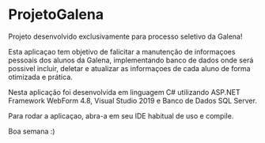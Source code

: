 # ProjetoGalena

Projeto desenvolvido exclusivamente para processo seletivo da Galena!

Esta aplicaçao tem objetivo de falicitar a manutenção de informaçoes pessoais dos alunos da Galena, implementando banco de dados onde será possivel incluir, deletar e atualizar as informaçoes de cada aluno de forma otimizada e prática.

Nesta aplicação foi desenvolvida em linguagem C# utilizando ASP.NET Framework WebForm 4.8, Visual Studio 2019 e Banco de Dados SQL Server. 

Para rodar a aplicaçao, abra-a em seu IDE habitual de uso e compile.

Boa semana :)
